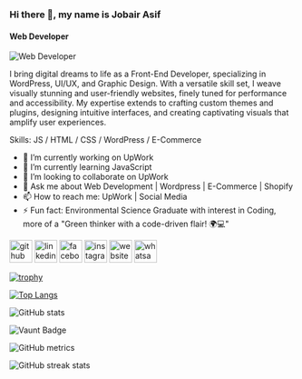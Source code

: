 ### Hi there 👋, my name is Jobair Asif
#### Web Developer
![Web Developer](https://scontent.fcgp13-1.fna.fbcdn.net/v/t1.6435-9/168454248_1410356955981089_6244365756523005080_n.jpg?_nc_cat=105&ccb=1-7&_nc_sid=7a1959&_nc_ohc=sd1WUnDViaEAX9j6vUb&_nc_ht=scontent.fcgp13-1.fna&oh=00_AfCOzpiRMeoP-BX9akkDehLnhMJW6wQ2TikrTxs3xkjMUA&oe=65ADDA83)

I bring digital dreams to life as a Front-End Developer, specializing in WordPress, UI/UX, and Graphic Design. With a versatile skill set, I weave visually stunning and user-friendly websites, finely tuned for performance and accessibility. My expertise extends to crafting custom themes and plugins, designing intuitive interfaces, and creating captivating visuals that amplify user experiences.

Skills: JS / HTML / CSS / WordPress / E-Commerce

- 🔭 I’m currently working on UpWork 
- 🌱 I’m currently learning JavaScript 
- 👯 I’m looking to collaborate on UpWork 
- 💬 Ask me about Web Development | Wordpress | E-Commerce | Shopify 
- 📫 How to reach me: UpWork | Social Media 
- ⚡ Fun fact: Environmental Science Graduate with interest in Coding, more of a  "Green thinker with a code-driven flair! 🌍💻" 


[<img src='https://cdn.jsdelivr.net/npm/simple-icons@3.0.1/icons/github.svg' alt='github' height='40'>](https://github.com/jobairasif)  [<img src='https://cdn.jsdelivr.net/npm/simple-icons@3.0.1/icons/linkedin.svg' alt='linkedin' height='40'>](https://www.linkedin.com/in/https://www.linkedin.com/in/jobairasif25//)  [<img src='https://cdn.jsdelivr.net/npm/simple-icons@3.0.1/icons/facebook.svg' alt='facebook' height='40'>](https://www.facebook.com/https://www.facebook.com/jobair.asif25/)  [<img src='https://cdn.jsdelivr.net/npm/simple-icons@3.0.1/icons/instagram.svg' alt='instagram' height='40'>](https://www.instagram.com/https://www.instagram.com/_zero_5_//)  [<img src='https://cdn.jsdelivr.net/npm/simple-icons@3.0.1/icons/icloud.svg' alt='website' height='40'>](https://asif.blocxperts.com/)  [<img src='https://cdn.jsdelivr.net/npm/simple-icons@3.0.1/icons/whatsapp.svg' alt='whatsapp' height='40'>](https://wa.me/1851640807)  

[![trophy](https://github-profile-trophy.vercel.app/?username=jobairasif)](https://github.com/ryo-ma/github-profile-trophy)

[![Top Langs](https://github-readme-stats.vercel.app/api/top-langs/?username=jobairasif)](https://github.com/anuraghazra/github-readme-stats)

![GitHub stats](https://github-readme-stats.vercel.app/api?username=jobairasif&show_icons=true)  

![Vaunt Badge](https://api.vaunt.dev/v1/github/entities/jobairasif/contributions?format=svg&private=false)  

![GitHub metrics](https://metrics.lecoq.io/jobairasif)  

![GitHub streak stats](https://streak-stats.demolab.com/?user=jobairasif)  

